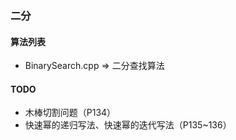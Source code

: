 ### 二分

#### 算法列表
* BinarySearch.cpp => 二分查找算法

#### TODO
* 木棒切割问题（P134）
* 快速幂的递归写法、快速幂的迭代写法（P135~136）
